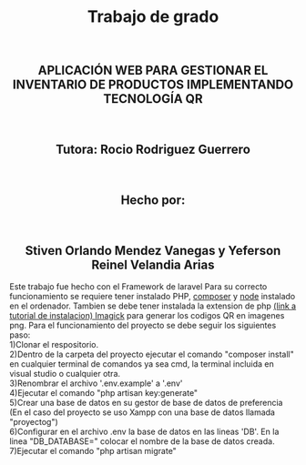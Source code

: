 <h1 align="center">Trabajo de grado</h1><br>
<h2 align="center">APLICACIÓN WEB PARA GESTIONAR EL INVENTARIO DE PRODUCTOS IMPLEMENTANDO TECNOLOGÍA QR</h2><br>
<h2 align="center">Tutora: Rocio Rodriguez Guerrero</h2><br>
<h2 align="center"><strong>Hecho por: </strong></h2><br>
<h2 align="center"> Stiven Orlando Mendez Vanegas y
Yeferson Reinel Velandia Arias</h2>
<p> 
Este trabajo fue hecho con el Framework de laravel
Para su correcto funcionamiento se requiere tener instalado PHP, <a href="https://getcomposer.org">composer</a>
y <a href="https://nodejs.org/en/">node</a> instalado en el ordenador. Tambien se debe tener instalada
la extension de php <a href="https://www.youtube.com/watch?v=qZ9_rq6c9uY">(link a tutorial de instalacion) Imagick</a> para generar los codigos QR en imagenes png.
Para el funcionamiento del proyecto se debe seguir los siguientes paso:<br>
1)Clonar el respositorio.<br>
2)Dentro de la carpeta del proyecto ejecutar el comando "composer install" en cualquier terminal de comandos ya sea cmd, la terminal incluida en visual studio o cualquier otra.<br>
3)Renombrar el archivo '.env.example' a '.env'<br>
4)Ejecutar el comando "php artisan  key:generate"<br>
5)Crear una base de datos en su gestor de base de datos de preferencia (En el caso del proyecto se uso Xampp con una base de datos llamada "proyectog")<br>
6)Configurar en el archivo .env la base de datos en las lineas 'DB'. En la linea "DB_DATABASE=" colocar el nombre de la base de datos creada.<br>
7)Ejecutar el comando "php artisan migrate"

</p>